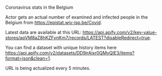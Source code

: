 
Coronavirus stats in the Belgium

Actor gets an actual number of examined and infected people in the Belgium from https://epistat.wiv-isp.be/Covid.

Latest data are available at this URL: https://api.apify.com/v2/key-value-stores/apVM8aZ8hKZFvnKm7/records/LATEST?disableRedirect=true.

You can find a dataset with unique history items here https://api.apify.com/v2/datasets/DD9jrAixr0QMvQIE3/items?format=json&clean=1.

URL is being actualized every 5 minutes.

